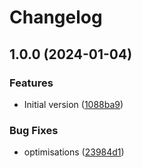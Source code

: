 # Changelog

## 1.0.0 (2024-01-04)


### Features

* Initial version ([1088ba9](https://github.com/agence-adeliom/acf-icon-field/commit/1088ba9a810c05ceb1ad7217173bafb1d45fef98))


### Bug Fixes

* optimisations ([23984d1](https://github.com/agence-adeliom/acf-icon-field/commit/23984d1878bbc4152c6984f8b7d38f2615e92c6b))
